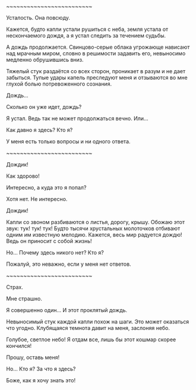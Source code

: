 \~\~\~\~\~\~\~\~\~\~\~\~\~\~\~\~\~\~\~\~\~\~\~\~\~

Усталость. Она повсюду. 

Кажется, будто капли устали рушиться с неба, земля устала от нескончаемого дождя, а я устал следить за течением судьбы.

А дождь продолжается. Свинцово-серые облака угрожающе нависают над мрачным миром, словно в решимости задавить его, невыносимо медленно обрушившись вниз.

Тяжелый стук раздаётся со всех сторон, проникает в разум и не дает забыться. Тупые удары капель преследуют меня и отзываются во мне глухой болью потревоженного сознания.

Дождь...

Сколько он уже идет, дождь?

Я устал. Ведь так не может продолжаться вечно. Или...

Как давно я здесь? Кто я?

У меня есть только вопросы и ни одного ответа.

\~\~\~\~\~\~\~\~\~\~\~\~\~\~\~\~\~\~\~\~\~\~\~\~\~

Дождик!

Как здорово!

Интересно, а куда это я попал?

Хотя нет. Не интересно.

Дождик!

Капли со звоном разбиваются о листья, дорогу, крышу. Обожаю этот звук: тук! тук! тук! Будто тысячи хрустальных молоточков отбивают одним им известную мелодию. Кажется, весь мир радуется дождю! Ведь он приносит с собой жизнь!

Но... Почему здесь никого нет? Кто я?

Пожалуй, это неважно, если у меня нет ответов.

\~\~\~\~\~\~\~\~\~\~\~\~\~\~\~\~\~\~\~\~\~\~\~\~\~

Страх.

Мне страшно.

Я совершенно один... И этот проклятый дождь.

Невыносимый стук каждой капли похож на шаги. Это может оказаться что угодно. Клубящаяся темнота давит на меня, заслоняя небо. 

Голубое, светлое небо! Я отдам все, лишь бы этот кошмар скорее кончился!

Прошу, оставь меня!

Но... Кто я? За что я здесь?

Боже, как я хочу знать это!